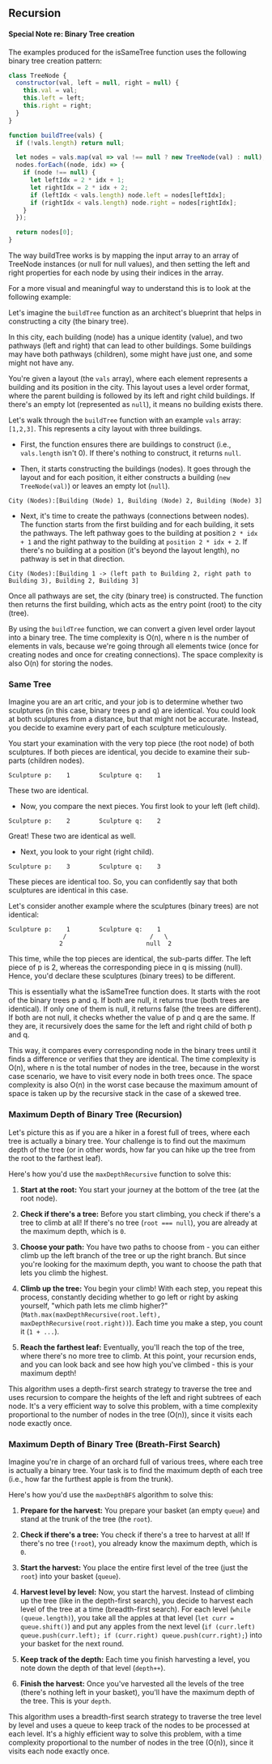 ## Recursion

#### Special Note re: Binary Tree creation

The examples produced for the isSameTree function uses the following binary tree creation pattern:

```javascript
class TreeNode {
  constructor(val, left = null, right = null) {
    this.val = val;
    this.left = left;
    this.right = right;
  }
}

function buildTree(vals) {
  if (!vals.length) return null;

  let nodes = vals.map(val => val !== null ? new TreeNode(val) : null);
  nodes.forEach((node, idx) => {
    if (node !== null) {
      let leftIdx = 2 * idx + 1;
      let rightIdx = 2 * idx + 2;
      if (leftIdx < vals.length) node.left = nodes[leftIdx];
      if (rightIdx < vals.length) node.right = nodes[rightIdx];
    }
  });

  return nodes[0];
}

```

The way buildTree works is by mapping the input array to an array of TreeNode instances (or null for null values), and then setting the left and right properties for each node by using their indices in the array.

For a more visual and meaningful way to understand this is to look at the following example:

Let's imagine the `buildTree` function as an architect's blueprint that helps in constructing a city (the binary tree).

In this city, each building (node) has a unique identity (value), and two pathways (left and right) that can lead to other buildings. Some buildings may have both pathways (children), some might have just one, and some might not have any.

You're given a layout (the `vals` array), where each element represents a building and its position in the city. This layout uses a level order format, where the parent building is followed by its left and right child buildings. If there's an empty lot (represented as `null`), it means no building exists there.

Let's walk through the `buildTree` function with an example `vals` array: `[1,2,3]`. This represents a city layout with three buildings.

- First, the function ensures there are buildings to construct (i.e., `vals.length` isn't 0). If there's nothing to construct, it returns `null`.

- Then, it starts constructing the buildings (nodes). It goes through the layout and for each position, it either constructs a building (`new TreeNode(val)`) or leaves an empty lot (`null`).

```less
City (Nodes):[Building (Node) 1, Building (Node) 2, Building (Node) 3]
```

- Next, it's time to create the pathways (connections between nodes). The function starts from the first building and for each building, it sets the pathways. The left pathway goes to the building at position `2 * idx + 1` and the right pathway to the building at `position 2 * idx + 2`. If there's no building at a position (it's beyond the layout length), no pathway is set in that direction.

```less
City (Nodes):[Building 1 -> (left path to Building 2, right path to Building 3), Building 2, Building 3]
```

Once all pathways are set, the city (binary tree) is constructed. The function then returns the first building, which acts as the entry point (root) to the city (tree).

By using the `buildTree` function, we can convert a given level order layout into a binary tree. The time complexity is O(n), where n is the number of elements in vals, because we're going through all elements twice (once for creating nodes and once for creating connections). The space complexity is also O(n) for storing the nodes.

### Same Tree

Imagine you are an art critic, and your job is to determine whether two sculptures (in this case, binary trees p and q) are identical. You could look at both sculptures from a distance, but that might not be accurate. Instead, you decide to examine every part of each sculpture meticulously.

You start your examination with the very top piece (the root node) of both sculptures. If both pieces are identical, you decide to examine their sub-parts (children nodes).

```less
Sculpture p:    1        Sculpture q:    1
```

These two are identical.

- Now, you compare the next pieces. You first look to your left (left child).

```less
Sculpture p:    2        Sculpture q:    2
```

Great! These two are identical as well.

- Next, you look to your right (right child).

```less
Sculpture p:    3        Sculpture q:    3
```

These pieces are identical too. So, you can confidently say that both sculptures are identical in this case.

Let's consider another example where the sculptures (binary trees) are not identical:

```less
Sculpture p:    1        Sculpture q:    1
               /                       /   \
              2                       null  2
```

This time, while the top pieces are identical, the sub-parts differ. The left piece of p is 2, whereas the corresponding piece in q is missing (null). Hence, you'd declare these sculptures (binary trees) to be different.

This is essentially what the isSameTree function does. It starts with the root of the binary trees p and q. If both are null, it returns true (both trees are identical). If only one of them is null, it returns false (the trees are different). If both are not null, it checks whether the value of p and q are the same. If they are, it recursively does the same for the left and right child of both p and q.

This way, it compares every corresponding node in the binary trees until it finds a difference or verifies that they are identical. The time complexity is O(n), where n is the total number of nodes in the tree, because in the worst case scenario, we have to visit every node in both trees once. The space complexity is also O(n) in the worst case because the maximum amount of space is taken up by the recursive stack in the case of a skewed tree.

### Maximum Depth of Binary Tree (Recursion)

Let's picture this as if you are a hiker in a forest full of trees, where each tree is actually a binary tree. Your challenge is to find out the maximum depth of the tree (or in other words, how far you can hike up the tree from the root to the farthest leaf).

Here's how you'd use the `maxDepthRecursive` function to solve this:

1. **Start at the root:** You start your journey at the bottom of the tree (at the root node).

2. **Check if there's a tree:** Before you start climbing, you check if there's a tree to climb at all! If there's no tree (`root === null`), you are already at the maximum depth, which is `0`.

3. **Choose your path:** You have two paths to choose from - you can either climb up the left branch of the tree or up the right branch. But since you're looking for the maximum depth, you want to choose the path that lets you climb the highest. 

4. **Climb up the tree:** You begin your climb! With each step, you repeat this process, constantly deciding whether to go left or right by asking yourself, "which path lets me climb higher?" (`Math.max(maxDepthRecursive(root.left), maxDepthRecursive(root.right))`). Each time you make a step, you count it (`1 + ...`). 

5. **Reach the farthest leaf:** Eventually, you'll reach the top of the tree, where there's no more tree to climb. At this point, your recursion ends, and you can look back and see how high you've climbed - this is your maximum depth!

This algorithm uses a depth-first search strategy to traverse the tree and uses recursion to compare the heights of the left and right subtrees of each node. It's a very efficient way to solve this problem, with a time complexity proportional to the number of nodes in the tree (O(n)), since it visits each node exactly once.

### Maximum Depth of Binary Tree (Breath-First Search)

Imagine you're in charge of an orchard full of various trees, where each tree is actually a binary tree. Your task is to find the maximum depth of each tree (i.e., how far the furthest apple is from the trunk).

Here's how you'd use the `maxDepthBFS` algorithm to solve this:

1. **Prepare for the harvest:** You prepare your basket (an empty `queue`) and stand at the trunk of the tree (the `root`).

2. **Check if there's a tree:** You check if there's a tree to harvest at all! If there's no tree (`!root`), you already know the maximum depth, which is `0`.

3. **Start the harvest:** You place the entire first level of the tree (just the `root`) into your basket (`queue`).

4. **Harvest level by level:** Now, you start the harvest. Instead of climbing up the tree (like in the depth-first search), you decide to harvest each level of the tree at a time (breadth-first search). For each level (`while (queue.length)`), you take all the apples at that level (`let curr = queue.shift()`) and put any apples from the next level (`if (curr.left) queue.push(curr.left); if (curr.right) queue.push(curr.right);`) into your basket for the next round.

5. **Keep track of the depth:** Each time you finish harvesting a level, you note down the depth of that level (`depth++`). 

6. **Finish the harvest:** Once you've harvested all the levels of the tree (there's nothing left in your basket), you'll have the maximum depth of the tree. This is your `depth`.

This algorithm uses a breadth-first search strategy to traverse the tree level by level and uses a queue to keep track of the nodes to be processed at each level. It's a highly efficient way to solve this problem, with a time complexity proportional to the number of nodes in the tree (O(n)), since it visits each node exactly once.


